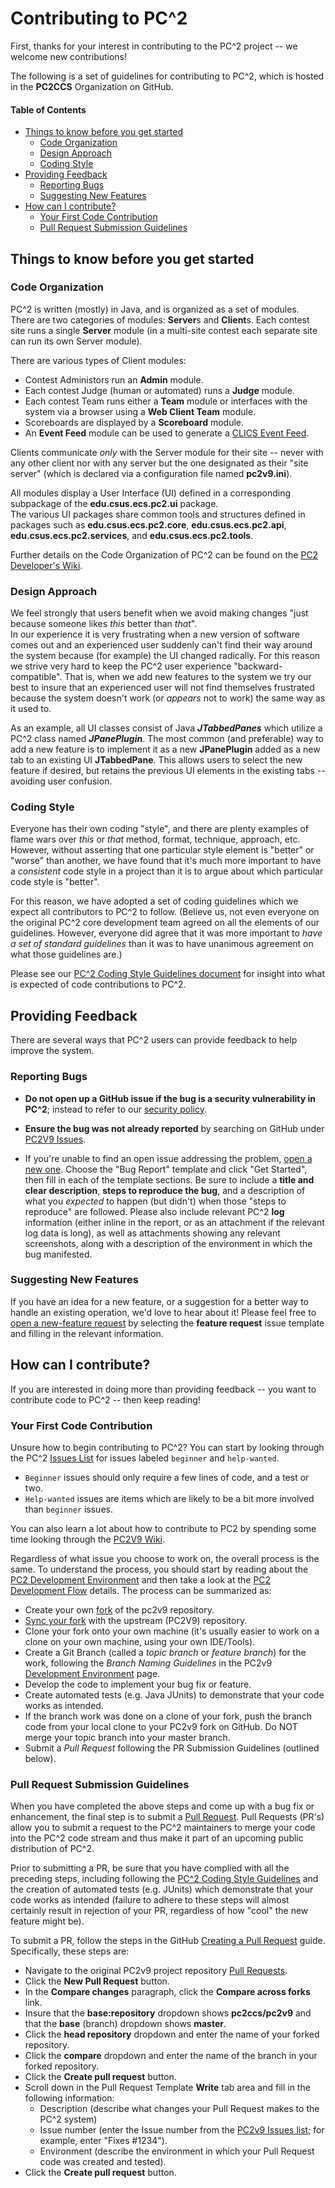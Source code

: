 # Contributing to PC^2

First, thanks for your interest in contributing to the PC^2 project -- we welcome new contributions!  

The following is a set of guidelines for contributing to PC^2, which is hosted in the **PC2CCS** Organization on GitHub. 

#### Table of Contents

* [Things to know before you get started](#thingstoknow)
  * [Code Organization](#codeorg)
  * [Design Approach](#design)
  * [Coding Style](#style)
* [Providing Feedback](#feedback)
  * [Reporting Bugs](#reportingbugs)
  * [Suggesting New Features](#suggestingfeatures)
* [How can I contribute?](#howtocontribute)
  * [Your First Code Contribution](#firstcodecontribution)
  * [Pull Request Submission Guidelines](#submit-pr)


## <a name="thingstoknow"></a> Things to know before you get started

### <a name="codeorg"></a> Code Organization 

PC^2 is written (mostly) in Java, and is organized as a set of modules.
There are two categories of modules:  **Server**s and **Client**s.
Each contest site runs a single **Server** module (in a multi-site contest each separate site can run its own Server module).

There are various types of Client modules:
  * Contest Administors run an **Admin** module.
  * Each contest Judge (human or automated) runs a **Judge** module.
  * Each contest Team runs either a **Team** module or interfaces with the system via a browser using a **Web Client Team** module.
  * Scoreboards are displayed by a **Scoreboard** module.
  * An **Event Feed** module can be used to generate a [CLICS Event Feed](https://clics.ecs.baylor.edu/index.php?title=Main_Page).

Clients communicate _only_ with the Server module for their site -- never with any other client nor with any server but the one
designated as their "site server" (which is declared via a configuration file named **pc2v9.ini**).

All modules display a User Interface (UI) defined in a corresponding subpackage of the **edu.csus.ecs.pc2.ui** package.  
The various UI packages share common tools and structures defined in packages such as **edu.csus.ecs.pc2.core**, 
**edu.csus.ecs.pc2.api**, **edu.csus.ecs.pc2.services**, and **edu.csus.ecs.pc2.tools**.

Further details on the Code Organization of PC^2 can be found on the
[PC2 Developer's Wiki](https://github.com/pc2ccs/pc2v9/wiki/PC2-Developer%27s-Wiki).

### <a name="design"></a> Design Approach

We feel strongly that users benefit when we avoid making changes "just because someone likes _this_ better than _that_".  
In our experience it is very frustrating when a new version of software comes out and an experienced user suddenly can't find their
way around the system because (for example) the UI changed radically.
For this reason we strive very hard to keep the PC^2 user experience "backward-compatible".  That is, when we add new features
to the system we try our best to insure that an experienced user will not find themselves frustrated because the system doesn't 
work (or _appears_ not to work) the same way as it used to.

As an example, all UI classes consist of Java **_JTabbedPanes_** which utilize a PC^2 class named **_JPanePlugin_**.
The most common (and preferable) way to add a new feature is to implement it as a new **JPanePlugin** added as a new tab to an 
existing UI **JTabbedPane**.  This allows users to select the new feature if desired, but retains the previous UI elements in 
the existing tabs -- avoiding user confusion.

### <a name="style"></a>  Coding Style

Everyone has their own coding "style", and there are plenty examples of flame wars over _this_ or _that_ method, format, technique,
approach, etc.  However, without asserting that one particular style element is "better" or "worse" than another, we have found that
it's much more important to have a _consistent_ code style in a project 
than it is to argue about which particular code style is "better".  

For this reason, we have adopted a set of coding guidelines which we expect all contributors to PC^2 to follow.  (Believe us, not even
everyone on the original PC^2 core development team agreed on all the elements of our guidelines.  However, everyone did agree that
it was more important to _have a set of standard guidelines_ than it was to have unanimous agreement on what those guidelines are.)

Please see our [PC^2 Coding Style Guidelines document](./CodingStyle.md) for insight into what is expected of code contributions to PC^2.

## <a name="feedback"></a> Providing Feedback

There are several ways that PC^2 users can provide feedback to help improve the system.

### <a name="reportingbugs"></a> Reporting Bugs

* **Do not open up a GitHub issue if the bug is a security vulnerability
  in PC^2**; instead to refer to our [security policy](./SecurityPolicy.md).

* **Ensure the bug was not already reported** by searching on GitHub under [PC2V9 Issues](https://github.com/pc2ccs/pc2v9/issues).

* If you're unable to find an open issue addressing the problem, [open a new one](https://github.com/pc2ccs/pc2v9/issues/new/choose).
Choose the "Bug Report" template and click "Get Started", then fill in each of the template sections.  Be sure to include a **title and clear description**, **steps to reproduce the bug**, and a description of what you _expected_ to happen (but didn't) when those "steps to reproduce" are followed.  Please also include relevant PC^2 **log** information (either inline in the report, or as an attachment if the relevant log data is long), as well as attachments showing any relevant screenshots, along with a description of the environment in which the bug manifested.

### <a name="suggestingfeatures"></a>  Suggesting New Features

If you have an idea for a new feature, or a suggestion for a better way to handle an existing operation, we'd love to hear about it!
Please feel free to [open a new-feature request](https://github.com/pc2ccs/pc2v9/issues/new/choose) by selecting the **feature request** issue template and filling in the relevant information.

 
## <a name="howtocontribute"></a>  How can I contribute?

If you are interested in doing more than providing feedback -- you want to contribute code to PC^2 -- then keep reading!

### <a name="firstcodecontribution"></a>  Your First Code Contribution

Unsure how to begin contributing to PC^2? You can start by looking through the PC^2 [Issues List](https://github.com/pc2ccs/pc2v9/issues) for
issues labeled `beginner` and `help-wanted`.  

* `Beginner` issues should only require a few lines of code, and a test or two.
* `Help-wanted` issues are items which are likely to be a bit more involved than `beginner` issues.

You can also learn a lot about how to contribute to PC2 by spending some time looking through the [PC2V9 Wiki](https://github.com/pc2ccs/pc2v9/wiki).

Regardless of what issue you choose to work on, the overall process is the same.  To understand the process, you should
start by reading about the [PC2 Development Environment](https://github.com/pc2ccs/pc2v9/wiki/Development-Environment) and then take a look at the [PC2 Development Flow](https://github.com/pc2ccs/pc2v9/wiki/Development-Flow) details. The process can be summarized as:

* Create your own [fork](https://help.github.com/en/articles/fork-a-repo) of the pc2v9 repository.
* [Sync your fork](https://help.github.com/en/github/collaborating-with-issues-and-pull-requests/syncing-a-fork) with the upstream (PC2V9) repository.
* Clone your fork onto your own machine (it's usually easier to work on a clone on your own machine,
    using your own IDE/Tools).
* Create a Git Branch (called a _topic branch_ or _feature branch_) for the work, following the _Branch Naming Guidelines_ in the PC2v9 [Development Environment](https://github.com/pc2ccs/pc2v9/wiki/Development-Environment) page.
* Develop the code to implement your bug fix or feature.
* Create automated tests (e.g. Java JUnits) to demonstrate that your code works as intended.
* If the branch work was done on a clone of your fork, push the branch code from your local clone to your PC2v9 fork on GitHub.
  Do NOT merge your topic branch into your master branch.
* Submit a _Pull Request_ following the PR Submission Guidelines (outlined below).

### <a name="submit-pr"></a> Pull Request Submission Guidelines

When you have completed the above steps and come up with a bug fix or enhancement, the final step is to submit a [Pull Request](https://help.github.com/en/articles/about-pull-requests).  Pull Requests (PR's) allow you to submit a request to the PC^2 maintainers to merge your code into the PC^2 code stream and thus make it part of an upcoming public distribution of PC^2.

Prior to submitting a PR, be sure that you have complied with all the preceding steps, including following the [PC^2 Coding Style Guidelines](./CodingStyle.md) and the creation of automated tests (e.g. JUnits) which demonstrate that your code works as intended (failure to adhere to these steps will almost certainly result in rejection of your PR, regardless of how "cool" the new feature might be).

To submit a PR, follow the steps in the GitHub [Creating a Pull Request](https://help.github.com/en/articles/creating-a-pull-request-from-a-fork) guide. Specifically, these steps are:

* Navigate to the original PC2v9 project repository [Pull Requests](https://github.com/pc2ccs/pc2v9/pulls).
* Click the **New Pull Request** button.
* In the **Compare changes** paragraph, click the **Compare across forks** link.
* Insure that the **base:repository** dropdown shows **pc2ccs/pc2v9** and that the **base** (branch) dropdown shows **master**.
* Click the **head repository** dropdown and enter the name of your forked repository.
* Click the **compare** dropdown and enter the name of the branch in your forked repository.
* Click the **Create pull request** button.
* Scroll down in the Pull Request Template **Write** tab area and fill in the following information:
  * Description (describe what changes your Pull Request makes to the PC^2 system)
  * Issue number (enter the Issue number from the [PC2v9 Issues list](https://github.com/pc2ccs/pc2v9/issues); for example,
    enter "Fixes #1234").
  * Environment (describe the environment in which your Pull Request code was created and tested).
* Click the **Create pull request** button.

